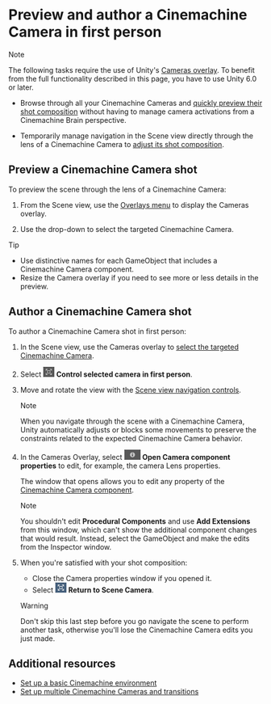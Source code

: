 # Preview and author a Cinemachine Camera in first person

> [!NOTE]
> The following tasks require the use of Unity's [Cameras overlay](https://docs.unity3d.com/Manual/cameras-overlay.html). To benefit from the full functionality described in this page, you have to use Unity 6.0 or later.

* Browse through all your Cinemachine Cameras and [quickly preview their shot composition](#preview-a-cinemachine-camera-shot) without having to manage camera activations from a Cinemachine Brain perspective.

* Temporarily manage navigation in the Scene view directly through the lens of a Cinemachine Camera to [adjust its shot composition](#author-a-cinemachine-camera-shot).

## Preview a Cinemachine Camera shot

To preview the scene through the lens of a Cinemachine Camera:

1. From the Scene view, use the [Overlays menu](https://docs.unity3d.com/Manual/overlays.html) to display the Cameras overlay.

1. Use the drop-down to select the targeted Cinemachine Camera.

> [!TIP]
> * Use distinctive names for each GameObject that includes a Cinemachine Camera component.
> * Resize the Camera overlay if you need to see more or less details in the preview.

## Author a Cinemachine Camera shot

To author a Cinemachine Camera shot in first person:

1. In the Scene view, use the Cameras overlay to [select the targeted Cinemachine Camera](#preview-a-cinemachine-camera-shot).

1. Select ![](images/cameras-overlay-control-camera.png) **Control selected camera in first person**.

1. Move and rotate the view with the [Scene view navigation controls](https://docs.unity3d.com/Manual/SceneViewNavigation.html#tools).
   
   > [!NOTE]
   > When you navigate through the scene with a Cinemachine Camera, Unity automatically adjusts or blocks some movements to preserve the constraints related to the expected Cinemachine Camera behavior.

1. In the Cameras Overlay, select ![](images/cameras-overlay-open-camera-properties.png) **Open Camera component properties** to edit, for example, the camera Lens properties.
   
   The window that opens allows you to edit any property of the [Cinemachine Camera component](CinemachineCamera.md).
   
   > [!NOTE]
   > You shouldn't edit **Procedural Components** and use **Add Extensions** from this window, which can't show the additional component changes that would result. Instead, select the GameObject and make the edits from the Inspector window.

1. When you're satisfied with your shot composition:
   
   * Close the Camera properties window if you opened it.
   * Select ![](images/cameras-overlay-return-to-scene-camera.png) **Return to Scene Camera**.

   > [!WARNING]
   > Don't skip this last step before you go navigate the scene to perform another task, otherwise you'll lose the Cinemachine Camera edits you just made.

## Additional resources

* [Set up a basic Cinemachine environment](setup-cinemachine-environment.md)
* [Set up multiple Cinemachine Cameras and transitions](setup-multiple-cameras.md)

